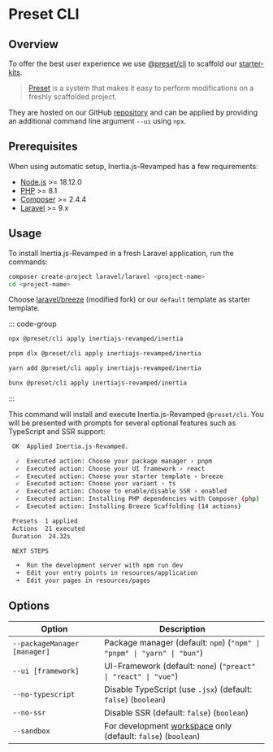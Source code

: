 # Preset CLI

## Overview

To offer the best user experience we use [@preset/cli](https://preset.dev) to scaffold our [starter-kits](https://github.com/inertiajs-revamped/inertia/tree/main/packages/presets).

> [Preset](https://preset.dev/) is a system that makes it easy to perform modifications on a freshly scaffolded project.

They are hosted on our GitHub [repository](https://github.com/inertiajs-revamped/inertia) and can be applied by providing an additional command line argument `--ui` using `npx`.

## Prerequisites

When using automatic setup, Inertia.js-Revamped has a few requirements:

* [Node.js](https://nodejs.org/en/) >= 18.12.0
* [PHP](https://www.php.net/manual/de/intro-whatis.php) >= 8.1
* [Composer](https://getcomposer.org/) >= 2.4.4
* [Laravel](https://laravel.com/) >= 9.x

## Usage

To install Inertia.js-Revamped in a fresh Laravel application, run the commands:

```sh [composer]
composer create-project laravel/laravel <project-name>
cd <project-name>
```

Choose [laravel/breeze](https://github.com/laravel/breeze) (modified fork) or our `default` template as starter template.

::: code-group

```sh [npm]
npx @preset/cli apply inertiajs-revamped/inertia
```

```sh [pnpm]
pnpm dlx @preset/cli apply inertiajs-revamped/inertia
```

```sh [yarn]
yarn add @preset/cli apply inertiajs-revamped/inertia
```

```sh [bun]
bunx @preset/cli apply inertiajs-revamped/inertia
```

:::

This command will install and execute Inertia.js-Revamped `@preset/cli`. You will be presented with prompts for several optional features such as TypeScript and SSR support:

```sh
 OK  Applied Inertia.js-Revamped.

  ✓  Executed action: Choose your package manager › pnpm
  ✓  Executed action: Choose your UI framework › react
  ✓  Executed action: Choose your starter template › breeze
  ✓  Executed action: Choose your variant › ts
  ✓  Executed action: Choose to enable/disable SSR › enabled
  ✓  Executed action: Installing PHP dependencies with Composer (php)
  ✓  Executed action: Installing Breeze Scaffolding (14 actions)

 Presets  1 applied
 Actions  21 executed
 Duration  24.32s

 NEXT STEPS

  ➜  Run the development server with npm run dev
  ➜  Edit your entry points in resources/application
  ➜  Edit your pages in resources/pages
```

## Options

| Option | Description |
| -      | -           |
| `--packageManager [manager]` | Package manager (default: `npm`) (`"npm" \| "pnpm" \| "yarn" \| "bun"`) |
| `--ui [framework]` | UI-Framework (default: `none`) (`"preact" \| "react" \| "vue"`) |
| `--no-typescript`  | Disable TypeScript (use `.jsx`) (default: `false`) (`boolean`) |
| `--no-ssr`         | Disable SSR (default: `false`) (`boolean`) |
| `--sandbox`        | For development [workspace](https://github.com/inertiajs-revamped/inertia) only (default: `false`) (`boolean`) |
